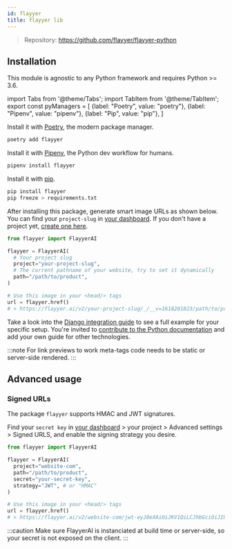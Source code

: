 ```yaml
---
id: flayyer
title: flayyer lib
---
```


[flayyer-python]: https://github.com/flayyer/flayyer-python

> Repository: https://github.com/flayyer/flayyer-python

## Installation

This module is agnostic to any Python framework and requires Python >= 3.6.

<!-- MDX variables -->
import Tabs from '@theme/Tabs';
import TabItem from '@theme/TabItem';
export const pyManagers = [
  {label: "Poetry", value: "poetry"},
  {label: "Pipenv", value: "pipenv"},
  {label: "Pip", value: "pip"},
]

<Tabs groupId="py-manager" defaultValue="poetry" values={pyManagers}>
<TabItem value="poetry">

Install it with [Poetry](https://python-poetry.org/), the modern package manager.

```bash title="Terminal.app"
poetry add flayyer
```

</TabItem>

<TabItem value="pipenv">

Install it with [Pipenv](https://pipenv.pypa.io/), the Python dev workflow for humans.

```bash title="Terminal.app"
pipenv install flayyer
```

</TabItem>

<TabItem value="pip">

Install it with [pip](https://pip.pypa.io/en/stable/).

```bash title="Terminal.app"
pip install flayyer
pip freeze > requirements.txt
```

</TabItem>
</Tabs>

After installing this package, generate smart image URLs as shown below. You can find your `project-slug` in [your dashboard](https://flayyer.com/auth/login?ref=docs). If you don't have a project yet, [create one here](https://flayyer.com/get-started?ref=docs).

```python
from flayyer import FlayyerAI

flayyer = FlayyerAI(
  # Your project slug
  project="your-project-slug",
  # The current pathname of your website, try to set it dynamically
  path="/path/to/product",
)

# Use this image in your <head/> tags
url = flayyer.href()
# > https://flayyer.ai/v2/your-project-slug/_/__v=1618281823/path/to/product
```

Take a look into the [Django integration guide](/guides/python/django) to see a full example for your specific setup. You're invited to [contribute to the Python documentation](https://github.com/flayyer/flayyer-docs/tree/main/guides/python) and add your own guide for other technologies.

:::note
For link previews to work meta-tags code needs to be static or server-side rendered.
:::

## Advanced usage

### Signed URLs

The package `flayyer` supports HMAC and JWT signatures.

Find your `secret key` in [your dashboard](https://flayyer.com/dashboard/_/projects?ref=docs) > your project > Advanced settings > Signed URLS, and enable the signing strategy you desire.

```python {6-7}
from flayyer import FlayyerAI

flayyer = FlayyerAI(
  project="website-com",
  path="/path/to/product",
  secret="your-secret-key",
  strategy="JWT", # or "HMAC"
)

# Use this image in your <head/> tags
url = flayyer.href()
# > https://flayyer.ai/v2/website-com/jwt-eyJ0eXAiOiJKV1QiLCJhbGciOiJIUzI1NiJ9.eyJwYXJhbXMiOnsiX19pZCI6ImplYW5zLTEyMyJ9LCJwYXRoIjoiXC9wYXRoXC90b1wvcHJvZHVjdCJ9.X8Vs5SGEA1-3M6bH-h24jhQnbwH95V_G0f-gPhTBTzE?__v=1618283086
```

:::caution
Make sure FlayyerAI is instanciated at build time or server-side, so your secret is not exposed on the client.
:::
